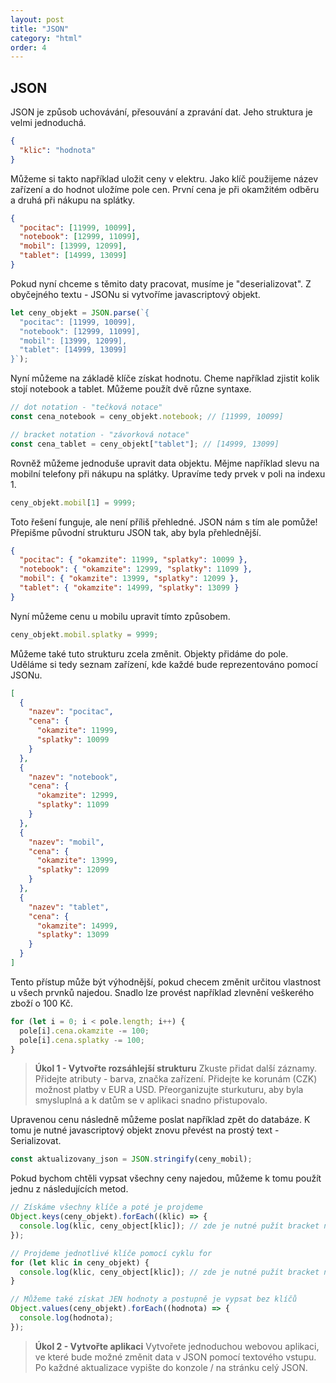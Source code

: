```yaml
---
layout: post
title: "JSON"
category: "html"
order: 4
---
```


## JSON

JSON je způsob uchovávání, přesouvání a zpravání dat. Jeho struktura je velmi jednoduchá.

```json
{
  "klic": "hodnota"
}
```

Můžeme si takto například uložit ceny v elektru. Jako klíč použijeme název zařízení a do hodnot uložíme pole cen. První cena je při okamžitém odběru a druhá při nákupu na splátky.

```json
{
  "pocitac": [11999, 10099],
  "notebook": [12999, 11099],
  "mobil": [13999, 12099],
  "tablet": [14999, 13099]
}
```

Pokud nyní chceme s těmito daty pracovat, musíme je "deserializovat". Z obyčejného textu - JSONu si vytvoříme javascriptový objekt.

```js
let ceny_objekt = JSON.parse(`{
  "pocitac": [11999, 10099],
  "notebook": [12999, 11099],
  "mobil": [13999, 12099],
  "tablet": [14999, 13099]
}`);
```

Nyní můžeme na základě klíče získat hodnotu. Cheme například zjistit kolik stojí notebook a tablet. Můžeme použít dvě různe syntaxe.

```js
// dot notation - "tečková notace"
const cena_notebook = ceny_objekt.notebook; // [11999, 10099]

// bracket notation - "závorková notace"
const cena_tablet = ceny_objekt["tablet"]; // [14999, 13099]
```

Rovněž můžeme jednoduše upravit data objektu. Mějme například slevu na mobilní telefony při nákupu na splátky. Upravíme tedy prvek v poli na indexu 1.

```js
ceny_objekt.mobil[1] = 9999;
```

Toto řešení funguje, ale není příliš přehledné. JSON nám s tím ale pomůže! Přepišme původní strukturu JSON tak, aby byla přehlednější.

```json
{
  "pocitac": { "okamzite": 11999, "splatky": 10099 },
  "notebook": { "okamzite": 12999, "splatky": 11099 },
  "mobil": { "okamzite": 13999, "splatky": 12099 },
  "tablet": { "okamzite": 14999, "splatky": 13099 }
}
```

Nyní můžeme cenu u mobilu upravit tímto způsobem.

```js
ceny_objekt.mobil.splatky = 9999;
```

Můžeme také tuto strukturu zcela změnit. Objekty přidáme do pole. Uděláme si tedy seznam zařízení, kde každé bude reprezentováno pomocí JSONu.

```json
[
  {
    "nazev": "pocitac",
    "cena": {
      "okamzite": 11999,
      "splatky": 10099
    }
  },
  {
    "nazev": "notebook",
    "cena": {
      "okamzite": 12999,
      "splatky": 11099
    }
  },
  {
    "nazev": "mobil",
    "cena": {
      "okamzite": 13999,
      "splatky": 12099
    }
  },
  {
    "nazev": "tablet",
    "cena": {
      "okamzite": 14999,
      "splatky": 13099
    }
  }
]
```

Tento přístup může být výhodnější, pokud checem změnit určitou vlastnost u všech prvnků najedou. Snadlo lze provést například zlevnění veškerého zboží o 100 Kč.

```js
for (let i = 0; i < pole.length; i++) {
  pole[i].cena.okamzite -= 100;
  pole[i].cena.splatky -= 100;
}
```

> **Úkol 1 - Vytvořte rozsáhlejší strukturu**
> Zkuste přidat další záznamy. Přidejte atributy - barva, značka zařízení. Přidejte ke korunám (CZK) možnost platby v EUR a USD. Přeorganizujte sturkuturu, aby byla smysluplná a k datům se v aplikaci snadno přistupovalo.

Upravenou cenu následně můžeme poslat například zpět do databáze. K tomu je nutné javascriptový objekt znovu převést na prostý text - Serializovat.

```js
const aktualizovany_json = JSON.stringify(ceny_mobil);
```

Pokud bychom chtěli vypsat všechny ceny najedou, můžeme k tomu použít jednu z následujících metod.

```js
// Získáme všechny klíče a poté je projdeme
Object.keys(ceny_objekt).forEach((klic) => {
  console.log(klic, ceny_object[klic]); // zde je nutné pužít bracket notation
});

// Projdeme jednotlivé klíče pomocí cyklu for
for (let klic in ceny_objekt) {
  console.log(klic, ceny_object[klic]); // zde je nutné pužít bracket notation
}

// Můžeme také získat JEN hodnoty a postupně je vypsat bez klíčů
Object.values(ceny_objekt).forEach((hodnota) => {
  console.log(hodnota);
});
```

> **Úkol 2 - Vytvořte aplikaci**
> Vytvořete jednoduchou webovou aplikaci, ve které bude možné změnit data v JSON pomocí textového vstupu. Po každné aktualizace vypište do konzole / na stránku celý JSON.
